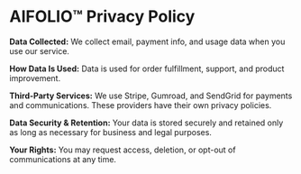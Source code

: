 # AIFOLIO™ Privacy Policy

**Data Collected:**
We collect email, payment info, and usage data when you use our service.

**How Data Is Used:**
Data is used for order fulfillment, support, and product improvement.

**Third-Party Services:**
We use Stripe, Gumroad, and SendGrid for payments and communications. These providers have their own privacy policies.

**Data Security & Retention:**
Your data is stored securely and retained only as long as necessary for business and legal purposes.

**Your Rights:**
You may request access, deletion, or opt-out of communications at any time.
